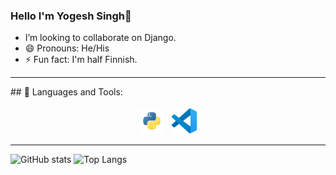 ### Hello I'm Yogesh Singh👋
-  I’m looking to collaborate on Django.
- 😄 Pronouns: He/His
- ⚡ Fun fact: I'm half Finnish.


<hr>
                                          ## 🧰 Languages and Tools:
<p align="center">
<img src="https://raw.githubusercontent.com/github/explore/80688e429a7d4ef2fca1e82350fe8e3517d3494d/topics/python/python.png" alt="Python" height="40" style="vertical-align:top; margin:4px">
<img src="https://raw.githubusercontent.com/github/explore/80688e429a7d4ef2fca1e82350fe8e3517d3494d/topics/visual-studio-code/visual-studio-code.png" alt="VS Code" height="40" style="vertical-align:top; margin:4px">
</p>

<hr>

![GitHub stats](https://github-readme-stats.vercel.app/api?username=yogesh2104&show_icons=true&theme=tokyonight)
![Top Langs](https://github-readme-stats.vercel.app/api/top-langs/?username=yogesh2104&theme=tokyonight)
